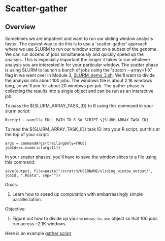 # **Scatter-gather**

## Overview

Sometimes we are impatient and want to run our sliding window analysis faster. The easiest way to do this is to use a 'scatter-gather' approach where we use SLURM to run our window script on a subset of the genome. We can run dozens of jobs simultaneously and quickly speed up the analsyis. This is especially important the longer it takes to run whatever analysis you are interested in for your particular window. The scatter phase is using SLURM to launch a bunch of jobs using the 'sbatch --array=1-X' flag in we went over in Module 3, [SLURM_demo_3.sh](https://github.com/biol4559-uva/CompEvoBio_modules/blob/main/Module_3/SLURM_demo_3.sh). We'll want to divide the analysis into about 100 jobs. The windows file is about 2.1K windows long, so we'll aim for about 20 windows per job. The gather phase is collecting the results into a single object and can be run as an interactive job.

To pass the ${SLURM_ARRAY_TASK_ID} to R using this command in your slurm script:
```
Rscript --vanilla FULL_PATH_TO_R_SW_SCRIPT ${SLURM_ARRAY_TASK_ID}
```

To read the ${SLURM_ARRAY_TASK_ID} task ID into your R script, put this at the top of your script:
```
args = commandArgs(trailingOnly=TRUE)
jobId=as.numeric(args[1])
```

In your scatter phases, you'll have to save the window slices to a file using this command:
```
save(output, file=paste("/scratch/USERNAME/sliding_window_output/", jobId, ".Rdata", sep=""))
```

Goals:
1. Learn how to speed up computation with embarrassingly simple parallelization.

Objective:
1. Figure out how to divide up your `windows.to.use` object so that 100 jobs run across ~2.1K windows.

Here is an example [gather script](https://github.com/biol4559-uva/CompEvoBio_modules/blob/main/Module_8/gather.R)
